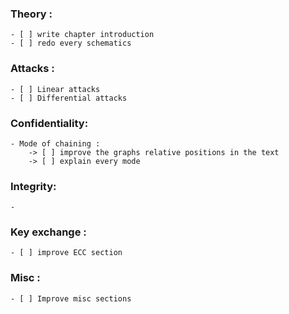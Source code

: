 
### Theory : 
	- [ ] write chapter introduction
	- [ ] redo every schematics

### Attacks :
	- [ ] Linear attacks
	- [ ] Differential attacks


### Confidentiality:
	
	- Mode of chaining : 
		-> [ ] improve the graphs relative positions in the text
		-> [ ] explain every mode 


### Integrity:
	-

### Key exchange :
	- [ ] improve ECC section

### Misc : 
	- [ ] Improve misc sections 